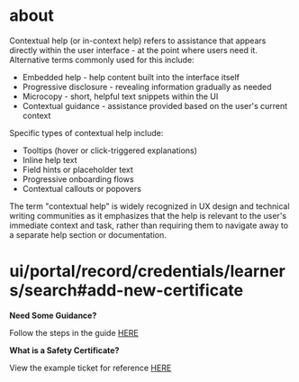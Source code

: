 # about

Contextual help (or in-context help) refers to assistance that appears directly within the user interface - at the point where users need it. Alternative terms commonly used for this include:

- Embedded help - help content built into the interface itself
- Progressive disclosure - revealing information gradually as needed
- Microcopy - short, helpful text snippets within the UI
- Contextual guidance - assistance provided based on the user's current context

Specific types of contextual help include:

- Tooltips (hover or click-triggered explanations)
- Inline help text
- Field hints or placeholder text
- Progressive onboarding flows
- Contextual callouts or popovers

The term "contextual help" is widely recognized in UX design and technical writing communities as it emphasizes that the help is relevant to the user's immediate context and task, rather than requiring them to navigate away to a separate help section or documentation.

# ui/portal/record/credentials/learners/search#add-new-certificate

**Need Some Guidance?**

Follow the steps in the guide [HERE](https://hub.cmds.app/lobby/docs/guides/safety-certificate-upload/learner.pdf)

**What is a Safety Certificate?**

View the example ticket for reference [HERE](https://hub.cmds.app/lobby/docs/guides/safety-certificate-upload/example.pdf)
